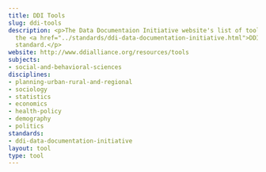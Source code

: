 ```yaml
---
title: DDI Tools
slug: ddi-tools
description: <p>The Data Documentaion Initiative website's list of tools to implement
  the <a href="../standards/ddi-data-documentation-initiative.html">DDI</a>
  standard.</p>
website: http://www.ddialliance.org/resources/tools
subjects:
- social-and-behavioral-sciences
disciplines:
- planning-urban-rural-and-regional
- sociology
- statistics
- economics
- health-policy
- demography
- politics
standards:
- ddi-data-documentation-initiative
layout: tool
type: tool
---
```


